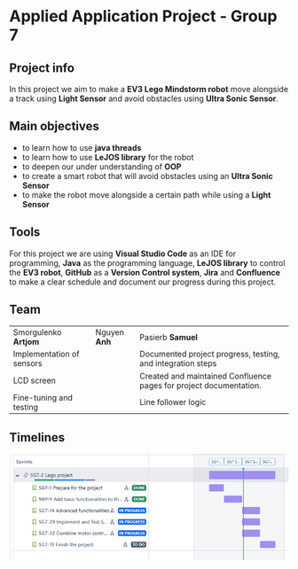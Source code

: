 # Applied Application Project - Group 7
## Project info
In this project we aim to make a **EV3 Lego Mindstorm robot** move alongside a track using **Light Sensor** and avoid obstacles using **Ultra Sonic Sensor**.

## Main objectives
- to learn how to use **java threads**
- to learn how to use **LeJOS library** for the robot
- to deepen our under understanding of **OOP**
- to create a smart robot that will avoid obstacles using an **Ultra Sonic Sensor**
- to make the robot move alongside a certain path while using a **Light Sensor**

## Tools
For this project we are using **Visual Studio Code** as an IDE for programming, **Java** as the programming language, **LeJOS library** to control the **EV3 robot**, **GitHub** as a **Version Control system**, **Jira** and **Confluence** to make a clear schedule and document our progress during this project.

## Team

||||
|----------|----------|----------|
| Smorgulenko **Artjom**   | Nguyen **Anh**   | Pasierb **Samuel**   |
| Implementation of sensors | | Documented project progress, testing, and integration steps || Robot movement |
| LCD screen | | Created and maintained Confluence pages for project documentation. | | Obstacle avoidance |
| Fine-tuning and testing | | Line follower logic |

## Timelines

![timelines](img/timelines.png) 
